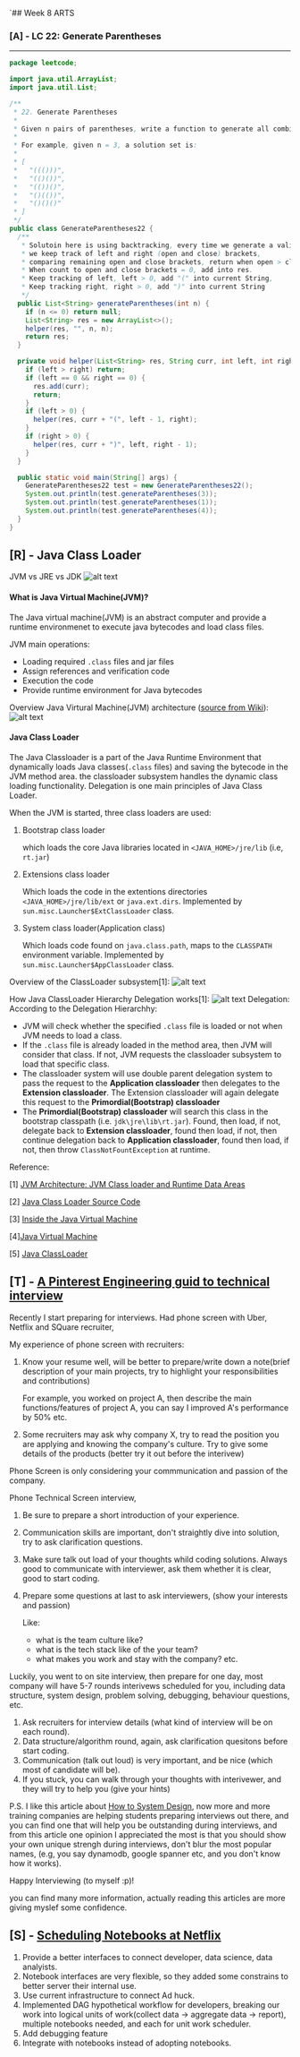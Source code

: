`## Week 8 ARTS

### [A] - LC 22: Generate Parentheses
---
```java
package leetcode;

import java.util.ArrayList;
import java.util.List;

/**
 * 22. Generate Parentheses
 *
 * Given n pairs of parentheses, write a function to generate all combinations of well-formed parentheses.
 *
 * For example, given n = 3, a solution set is:
 *
 * [
 *   "((()))",
 *   "(()())",
 *   "(())()",
 *   "()(())",
 *   "()()()"
 * ]
 */
public class GenerateParentheses22 {
  /**
   * Solutoin here is using backtracking, every time we generate a valid sequence,
   * we keep track of left and right (open and close) brackets, 
   * comparing remaining open and close brackets, return when open > close. 
   * When count to open and close brackets = 0, add into res.
   * Keep tracking of left, left > 0, add "(" into current String,
   * Keep tracking right, right > 0, add ")" into current String
   */
  public List<String> generateParentheses(int n) {
    if (n <= 0) return null;
    List<String> res = new ArrayList<>();
    helper(res, "", n, n);
    return res;
  }

  private void helper(List<String> res, String curr, int left, int right) {
    if (left > right) return;
    if (left == 0 && right == 0) {
      res.add(curr);
      return;
    }
    if (left > 0) {
      helper(res, curr + "(", left - 1, right);
    }
    if (right > 0) {
      helper(res, curr + ")", left, right - 1);
    }
  }

  public static void main(String[] args) {
    GenerateParentheses22 test = new GenerateParentheses22();
    System.out.println(test.generateParentheses(3));
    System.out.println(test.generateParentheses(1));
    System.out.println(test.generateParentheses(4));
  }
}
```
[R] - Java Class Loader
---
JVM vs JRE vs JDK
![alt text](./images/JVM_JRE_JDK.png)

#### What is Java Virtual Machine(JVM)?
The Java virtual machine(JVM) is an abstract computer and provide a runtime environmenet to execute java 
bytecodes and load class files.

JVM main operations:
- Loading required `.class` files and jar files
- Assign references and verification code
- Execution the code
- Provide runtime environment for Java bytecodes

Overview Java Virtural Machine(JVM) architecture ([source from Wiki](https://www.wikiwand.com/en/**Java_virtual_machine)):
![alt text](./images/JVM_architecture.png)

#### Java Class Loader
The Java Classloader is a part of the Java Runtime Environment that dynamically loads Java classes(`.class` files) and saving the bytecode in the JVM method area. the classloader subsystem handles the dynamic class loading functionality. Delegation is one main principles of Java Class Loader.

When the JVM is started, three class loaders are used:

1. Bootstrap class loader

    which loads the core Java libraries located in `<JAVA_HOME>/jre/lib` (i.e, `rt.jar`)
2. Extensions class loader

    Which loads the code in the extentions directories `<JAVA_HOME>/jre/lib/ext` or `java.ext.dirs`. Implemented by `sun.misc.Launcher$ExtClassLoader` class.

3. System class loader(Application class)

    Which loads code found on `java.class.path`, maps to the `CLASSPATH` environment variable. Implemented by `sun.misc.Launcher$AppClassLoader` class.

Overview of the ClassLoader subsystem[1]:
![alt text](./images/Java_classload_arc.png)

How Java ClassLoader Hierarchy Delegation works[1]:
![alt text](./images/Java_classload_hierarchy.png)
Delegation: According to the Delegation Hierarchhy:
- JVM will check whether the specified `.class` file is loaded or not when JVM needs to load a class.
- If the `.class` file is already loaded in the method area, then JVM will consider that class. If not, JVM requests the classloader subsystem to load that specific class.
- The classloader system will use double parent delegation system to pass the request to the **Application classloader** then delegates to the **Extension classloader**. The Extension classloader will again delegate this request to the **Primordial(Bootstrap) classloader**
- The **Primordial(Bootstrap) classloader** will search this class in the bootstrap classpath (i.e. `jdk\jre\lib\rt.jar`).  Found, then load, if not, delegate back to **Extension classloader**, found then load, if not, then continue delegation back to **Application classloader**, found then load, if not, then throw `ClassNotFountException` at runtime.


Reference:

[1] [JVM Architecture: JVM Class loader and Runtime Data Areas](https://www.javacodegeeks.com/2018/04/jvm-architecture-jvm-class-loader-and-runtime-data-areas.html)

[2] [Java Class Loader Source Code](https://github.com/frohoff/jdk8u-jdk/blob/master/src/share/classes/java/lang/ClassLoader.java#L64)

[3] [Inside the Java Virtual Machine](https://www.artima.com/insidejvm/ed2/index.html)

[4][Java Virtual Machine](https://www.wikiwand.com/en/Java_virtual_machine)

[5] [Java ClassLoader](https://www.wikiwand.com/en/Java_Classloader)


[T] - [A Pinterest Engineering guid to technical interview](https://medium.com/@Pinterest_Engineering/a-pinterest-engineering-guide-to-technical-interviews-1c2471c2d139)
---
Recently I start preparing for interviews. Had phone screen with Uber, Netflix and SQuare recruiter,

My experience of phone screen with recruiters:
1. Know your resume well, will be better to prepare/write down a note(brief description of your main projects, try to highlight your responsibilities and contributions)
   
    For example, you worked on project A, then describe the main functions/features of project A, you can say I improved A's performance by 50% etc.
2. Some recruiters may ask why company X, try to read the position you are applying and knowing the company's culture. Try to give some details of the products (better try it out before the interivew)

Phone Screen is only considering your commmunication and passion of the company. 

Phone Technical Screen interview,
  
1. Be sure to prepare a short introduction of your experience.
2. Communication skills are important, don't straightly dive into solution, try to ask clarification questions. 
3. Make sure talk out load of your thoughts whild coding solutions. Always good to communicate with interviewer, ask them whether it is clear, good to start coding. 
4. Prepare some questions at last to ask interviewers, (show your interests and passion)
    
    Like: 
    - what is the team culture like? 
    - what is the tech stack like of the your team?
    - what makes you work and stay with the company? etc.
   
Luckily, you went to on site interview, then prepare for one day, most company will have 5-7 rounds interivews scheduled for you, including data structure, system design, problem solving, debugging, behaviour questions, etc.

1. Ask recruiters for interview details (what kind of interview will be on each round).
2. Data structure/algorithm round, again, ask clarification quesitons before start coding. 
3. Communication (talk out loud) is very important, and be nice (which most of candidate will be).
4. If you stuck, you can walk through your thoughts with interivewer, and they will try to help you (give your hints)

P.S. I like this article about [How to System Design](https://medium.freecodecamp.org/how-to-system-design-dda63ed27e26), now more and more training companies are helping students preparing interviews out there, and you can find one that will help you be outstanding during interviews, and from this article one opinion I appreciated the most is that you should show your own unique strengh during interviews, don't blur the most popular names, (e.g, you say dynamodb, google spanner etc, and you don't know how it works). 
  
Happy Interviewing (to myself :p)!

you can find many more information, actually reading this articles are more giving myslef some confidence.  

[S] - [Scheduling Notebooks at Netflix](https://medium.com/netflix-techblog/scheduling-notebooks-348e6c14cfd6)
---
1. Provide a better interfaces to connect developer, data science, data analyists. 
2. Notebook interfaces are very flexible, so they added some constrains to better server their internal use.
3. Use current infrastructure to connect Ad huck.
4. Implemented DAG hypothetical workflow for developers, breaking our work into logical units of work(collect data -> aggregate data -> report), multiple notebooks needed, and each for unit work scheduler.
5. Add debugging feature
6. Integrate with notebooks instead of adopting notebooks.

